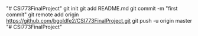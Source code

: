 "# CSI773FinalProject"  git init git add README.md git commit -m "first commit" git remote add origin https://github.com/bgoldfe2/CSI773FinalProject.git git push -u origin master
"# CSI773FinalProject" 
